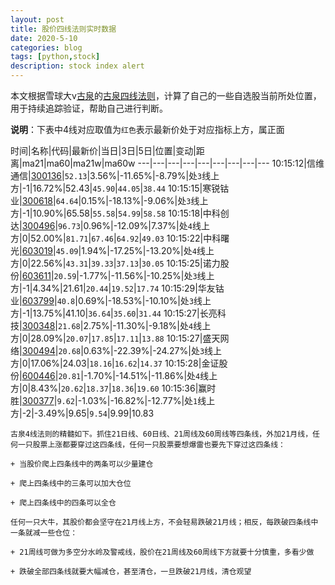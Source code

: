 ```yaml
---
layout: post
title: 股价四线法则实时数据
date: 2020-5-10
categories: blog
tags: [python,stock]
description: stock index alert
---
```



本文根据雪球大v[古泉](https://xueqiu.com/u/7148646888)的[古泉四线法则](https://xueqiu.com/7148646888/130498192)，计算了自己的一些自选股当前所处位置，用于持续追踪验证，帮助自己进行判断。

**说明**：下表中4线对应取值为`红色`表示最新价处于对应指标上方，属正面

时间|名称|代码|最新价|当日|3日|5日|位置|变动|距离|ma21|ma60|ma21w|ma60w
---|---|---|---|---|---|---|---|---
10:15:12|信维通信|[300136](https://xueqiu.com/S/SZ300136)|`52.13`|3.56%|-11.65%|-8.79%|处`3`线上方|-1|16.72%|52.43|`45.90`|`44.05`|`38.44`
10:15:15|寒锐钴业|[300618](https://xueqiu.com/S/SZ300618)|`64.64`|0.15%|-18.13%|-9.06%|处`3`线上方|-1|10.90%|65.58|`55.58`|`54.99`|`58.58`
10:15:18|中科创达|[300496](https://xueqiu.com/S/SZ300496)|`96.73`|0.96%|-12.09%|7.37%|处`4`线上方|0|52.00%|`81.71`|`67.46`|`64.92`|`49.03`
10:15:22|中科曙光|[603019](https://xueqiu.com/S/SH603019)|`45.09`|1.94%|-17.25%|-13.20%|处`4`线上方|0|22.56%|`43.31`|`39.33`|`37.13`|`30.05`
10:15:25|诺力股份|[603611](https://xueqiu.com/S/SH603611)|`20.59`|-1.77%|-11.56%|-10.25%|处`3`线上方|-1|4.34%|21.61|`20.44`|`19.52`|`17.74`
10:15:29|华友钴业|[603799](https://xueqiu.com/S/SH603799)|`40.8`|0.69%|-18.53%|-10.10%|处`3`线上方|-1|13.75%|41.10|`36.64`|`35.60`|`31.44`
10:15:27|长亮科技|[300348](https://xueqiu.com/S/SZ300348)|`21.68`|2.75%|-11.30%|-9.18%|处`4`线上方|0|28.09%|`20.07`|`17.85`|`17.11`|`13.88`
10:15:27|盛天网络|[300494](https://xueqiu.com/S/SZ300494)|`20.68`|0.63%|-22.39%|-24.27%|处`3`线上方|0|17.06%|24.03|`18.16`|`16.62`|`14.37`
10:15:28|金证股份|[600446](https://xueqiu.com/S/SH600446)|`20.81`|-1.70%|-14.51%|-11.86%|处`4`线上方|0|8.43%|`20.62`|`18.37`|`18.36`|`19.60`
10:15:36|赢时胜|[300377](https://xueqiu.com/S/SZ300377)|`9.62`|-1.03%|-16.82%|-12.77%|处`1`线上方|-2|-3.49%|9.65|`9.54`|9.99|10.83

```
古泉4线法则的精髓如下。抓住21日线、60日线、21周线及60周线等四条线，外加21月线，任何一只股票上涨都要穿过这四条线，任何一只股票要想爆雷也要先下穿过这四条线：

+ 当股价爬上四条线中的两条可以少量建仓

+ 爬上四条线中的三条可以加大仓位

+ 爬上四条线中的四条可以全仓

任何一只大牛，其股价都会坚守在21月线上方，不会轻易跌破21月线；相反，每跌破四条线中一条就减一些仓位：

+ 21周线可做为多空分水岭及警戒线，股价在21周线及60周线下方就要十分慎重，多看少做

+ 跌破全部四条线就要大幅减仓，甚至清仓，一旦跌破21月线，清仓观望
```